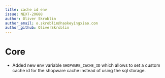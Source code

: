 ```yaml
---
title: cache id env
issue: NEXT-20688
author: Oliver Skroblin
author_email: o.skroblin@haokeyingxiao.com
author_github: OliverSkroblin
---
```

# Core
* Added new env variable `SHOPWARE_CACHE_ID` which allows to set a custom cache id for the shopware cache instead of using the sql storage.
